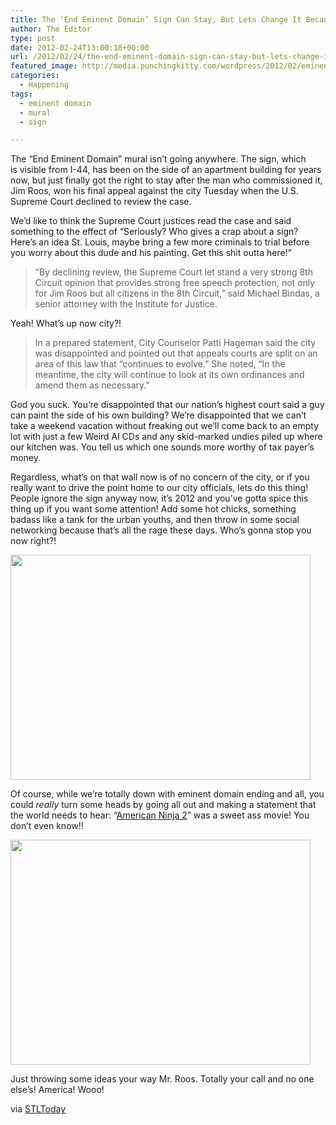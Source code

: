 ```yaml
---
title: The ‘End Eminent Domain’ Sign Can Stay, But Lets Change It Because We Have Some Sweet Ideas!
author: The Editor
type: post
date: 2012-02-24T13:00:18+00:00
url: /2012/02/24/the-end-eminent-domain-sign-can-stay-but-lets-change-it-because-we-have-some-sweet-ideas/
featured_image: http://media.punchingkitty.com/wordpress/2012/02/eminent_domain.jpg
categories:
  - Happening
tags:
  - eminent domain
  - mural
  - sign

---
```

The &#8220;End Eminent Domain&#8221; mural isn&#8217;t going anywhere. The sign, which is visible from I-44, has been on the side of an apartment building for years now, but just finally got the right to stay after the man who commissioned it, Jim Roos, won his final appeal against the city Tuesday when the U.S. Supreme Court declined to review the case.

We&#8217;d like to think the Supreme Court justices read the case and said something to the effect of &#8220;Seriously? Who gives a crap about a sign? Here&#8217;s an idea St. Louis, maybe bring a few more criminals to trial before you worry about this dude and his painting. Get this shit outta here!&#8221;

> &#8220;By declining review, the Supreme Court let stand a very strong 8th Circuit opinion that provides strong free speech protection, not only for Jim Roos but all citizens in the 8th Circuit,&#8221; said Michael Bindas, a senior attorney with the Institute for Justice.

Yeah! What&#8217;s up now city?!

> In a prepared statement, City Counselor Patti Hageman said the city was disappointed and pointed out that appeals courts are split on an area of this law that &#8220;continues to evolve.&#8221; She noted, &#8220;In the meantime, the city will continue to look at its own ordinances and amend them as necessary.&#8221;

God you suck. You&#8217;re disappointed that our nation&#8217;s highest court said a guy can paint the side of his own building? We&#8217;re disappointed that we can&#8217;t take a weekend vacation without freaking out we&#8217;ll come back to an empty lot with just a few Weird Al CDs and any skid-marked undies piled up where our kitchen was. You tell us which one sounds more worthy of tax payer&#8217;s money.

Regardless, what&#8217;s on that wall now is of no concern of the city, or if you really want to drive the point home to our city officials, lets do this thing! People ignore the sign anyway now, it&#8217;s 2012 and you&#8217;ve gotta spice this thing up if you want some attention! Add some hot chicks, something badass like a tank for the urban youths, and then throw in some social networking because that&#8217;s all the rage these days. Who&#8217;s gonna stop you now right?!

[<img class="aligncenter size-full wp-image-13047" title="eminent_domain_2" src="http://media.punchingkitty.com/wordpress/2012/02/eminent_domain_2.jpg" alt="" width="480" height="360" />][1]

Of course, while we&#8217;re totally down with eminent domain ending and all, you could _really_ turn some heads by going all out and making a statement that the world needs to hear: &#8220;<a href="http://www.imdb.com/title/tt0092548/" target="_blank">American Ninja 2</a>&#8221; was a sweet ass movie! You don&#8217;t even know!!

[<img class="aligncenter size-full wp-image-13045" title="eminent_domain_3" src="http://media.punchingkitty.com/wordpress/2012/02/eminent_domain_3.jpg" alt="" width="480" height="360" />][2]

Just throwing some ideas your way Mr. Roos. Totally your call and no one else&#8217;s! America! Wooo!

via <a href="http://www.stltoday.com/news/local/crime-and-courts/appeals-exhausted-anti-eminent-domain-sign-can-stay-in-st/article_f4309e22-c6f2-582f-a214-f2e68b4c4fd9.html" target="_blank">STLToday</a>

 [1]: http://media.punchingkitty.com/wordpress/2012/02/eminent_domain_2.jpg
 [2]: http://media.punchingkitty.com/wordpress/2012/02/eminent_domain_3.jpg